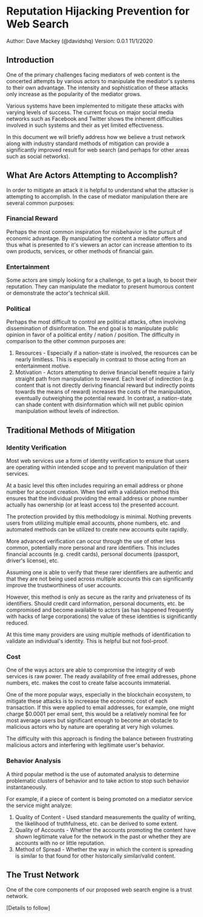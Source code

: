 # Reputation Hijacking Prevention for Web Search

Author: Dave Mackey (@davidshq)
Version: 0.0.1 11/1/2020

## Introduction
One of the primary challenges facing mediators of web content is the concerted attempts by various actors to manipulate the mediator's systems to their own advantage. The intensity and sophistication of these attacks only increase as the popularity of the mediator grows.

Various systems have been implemented to mitigate these attacks with varying levels of success. The current focus on major social media networks such as Facebook and Twitter shows the inherent difficulties involved in such systems and their as yet limited effectiveness.

In this document we will briefly address how we believe a trust network along with industry standard methods of mitigation can provide a significantly improved result for web search (and perhaps for other areas such as social networks).

## What Are Actors Attempting to Accomplish?
In order to mitigate an attack it is helpful to understand what the attacker is attempting to accomplish. In the case of mediator manipulation there are several common purposes:

### Financial Reward
Perhaps the most common inspiration for misbehavior is the pursuit of economic advantage. By manipulating the content a mediator offers and thus what is presented to it's viewers an actor can increase attention to its own products, services, or other methods of financial gain.

### Entertainment
Some actors are simply looking for a challenge, to get a laugh, to boost their reputation. They can manipulate the mediator to present humorous content or demonstrate the actor's technical skill.

### Political
Perhaps the most difficult to control are political attacks, often involving dissemination of disinformation. The end goal is to manipulate public opinion in favor of a political entity / nation / position. The difficulty in comparison to the other common purposes are:

1. Resources - Especially if a nation-state is involved, the resources can be nearly limitless. This is especially in contrast to those acting from an entertainment motive.
1. Motivation - Actors attempting to derive financial benefit require a fairly straight path from manipulation to reward. Each level of indirection (e.g. content that is not directly deriving financial reward but indirectly points towards the means of reward) increases the costs of the manipulation, eventually outweighing the potential reward. In contrast, a nation-state can shade content with disinformation which will net public opinion manipulation without levels of indirection.

## Traditional Methods of Mitigation

### Identity Verification
Most web services use a form of identity verification to ensure that users are operating within intended scope and to prevent manipulation of their services.

At a basic level this often includes requiring an email address or phone number for account creation. When tied with a validation method this ensures that the individual providing the email address or phone number actually has ownership (or at least access to) the presented account.

The protection provided by this methodology is minimal. Nothing prevents users from utilizing multiple email accounts, phone numbers, etc. and automated methods can be utilized to create new accounts quite rapidly.

More advanced verification can occur through the use of other less common, potentially more personal and rare identifiers. This includes financial accounts (e.g. credit cards), personal documents (passport, driver's license), etc.

Assuming one is able to verify that these rarer identifiers are authentic and that they are not being used across multiple accounts this can significantly improve the trustworthiness of user accounts.

However, this method is only as secure as the rarity and privateness of its identifiers. Should credit card information, personal documents, etc. be compromised and become available to actors (as has happened frequently with hacks of large corporations) the value of these identities is significantly reduced.

At this time many providers are using multiple methods of identification to validate an individual's identity. This is helpful but not fool-proof.

### Cost
One of the ways actors are able to compromise the integrity of web services is raw power. The ready availability of free email addresses, phone numbers, etc. makes the cost to create false accounts immaterial.

One of the more popular ways, especially in the blockchain ecosystem, to mitigate these attacks is to increease the economic cost of each transaction. If this were applied to email addresses, for example, one might charge $0.0001 per email sent, this would be a relatively nominal fee for most average users but significant enough to become an obstacle to malicious actors who by nature are operating at very high volumes.

The difficulty with this approach is finding the balance between frustrating malicious actors and interfering with legitimate user's behavior.

### Behavior Analysis
A third popular method is the use of automated analysis to determine problematic clusters of behavior and to take action to stop such behavior instantaneously.

For example, if a piece of content is being promoted on a mediator service the service might analyze:

1. Quality of Content - Used standard measurements the quality of writing, the likelihood of truthfulness, etc. can be derived to some extent.
1. Quality of Accounts - Whether the accounts promoting the content have shown legitimate value for the network in the past or whether they are accounts with no or little reputation.
1. Method of Spread - Whether the way in which the content is spreading is similar to that found for other historically similar/valid content.

## The Trust Network
One of the core components of our proposed web search engine is a trust network.

[Details to follow]